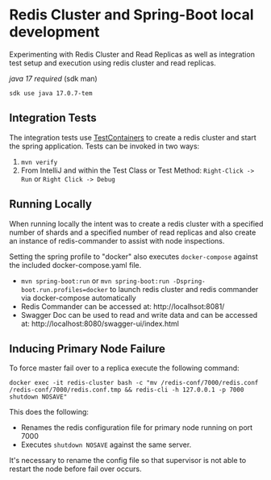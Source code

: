 # Redis Cluster and Spring-Boot local development

Experimenting with Redis Cluster and Read Replicas as well as integration test setup and execution using redis cluster and read replicas.

*java 17 required* (sdk man)

`sdk use java 17.0.7-tem`

## Integration Tests 
The integration tests use [TestContainers](https://testcontainers.com/) to create a redis cluster and start the spring application. Tests can be invoked in two ways:

1. `mvn verify`
2. From IntelliJ and within the Test Class or Test Method: `Right-Click -> Run` or `Right Click -> Debug`

## Running Locally
When running locally the intent was to create a redis cluster with a specified number of shards and a specified number of read replicas and also create an instance of redis-commander to assist with node inspections.

Setting the spring profile to "docker" also executes `docker-compose` against the included docker-compose.yaml file.

* `mvn spring-boot:run` or `mvn spring-boot:run -Dspring-boot.run.profiles=docker` to launch redis cluster and redis commander via docker-compose automatically
* Redis Commander can be accessed at: http://localhsot:8081/ 
* Swagger Doc can be used to read and write data and can be accessed at: http://localhost:8080/swagger-ui/index.html

## Inducing Primary Node Failure
To force master fail over to a replica execute the following command:
```shell
docker exec -it redis-cluster bash -c "mv /redis-conf/7000/redis.conf /redis-conf/7000/redis.conf.tmp && redis-cli -h 127.0.0.1 -p 7000 shutdown NOSAVE"
```

This does the following:
* Renames the redis configuration file for primary node running on port 7000
* Executes `shutdown NOSAVE` against the same server. 

It's necessary to rename the config file so that supervisor is not able to restart the node before fail over occurs.


